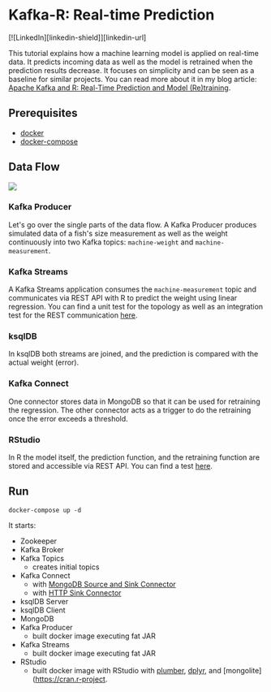 # Kafka-R: Real-time Prediction

[![LinkedIn][linkedin-shield]][linkedin-url]

This tutorial explains how a machine learning model is applied on real-time data.
It predicts incoming data as well as the model is retrained when the prediction results decrease.
It focuses on simplicity and can be seen as a baseline for similar projects.
You can read more about it in my blog article:
[Apache Kafka and R: Real-Time Prediction and Model (Re)training](https://www.confluent.io/blog/how-baader-built-a-predictive-analytics-machine-learning-system-with-kafka-and-rstudio/).


## Prerequisites

* [docker](https://docs.docker.com/get-docker/)
* [docker-compose](https://docs.docker.com/compose/install/)

## Data Flow

![](image.png)

### Kafka Producer
Let's go over the single parts of the data flow. A Kafka Producer produces simulated data of a fish's size measurement
as well as the weight continuously into two Kafka topics: `machine-weight` and `machine-measurement`.

### Kafka Streams
A Kafka Streams application consumes the `machine-measurement` topic and communicates via REST API with R
to predict the weight using linear regression. You can find a unit test for the
topology as well as an integration test for the REST communication [here](KafkaStreams/src/test/kotlin).

### ksqlDB
In ksqlDB both streams are joined, and the prediction is compared with the actual weight (error).

### Kafka Connect
One connector stores data in MongoDB so that it can be used for retraining the regression. 
The other connector acts as a trigger to do the retraining once the error exceeds a threshold.

### RStudio
In R the model itself, the prediction function, and the retraining function are stored and accessible via REST API.
You can find a test [here](R/test).


## Run
```
docker-compose up -d
```

It starts:
* Zookeeper
* Kafka Broker
* Kafka Topics
    * creates initial topics
* Kafka Connect
    * with [MongoDB Source and Sink Connector](https://www.confluent.io/hub/mongodb/kafka-connect-mongodb)
    * with [HTTP Sink Connector](https://www.confluent.io/hub/confluentinc/kafka-connect-http)
* ksqlDB Server
* ksqlDB Client 
* MongoDB  
* Kafka Producer
    * built docker image executing fat JAR
* Kafka Streams
    * built docker image executing fat JAR
* RStudio
    * built docker image with RStudio with [plumber](https://cran.r-project.org/web/packages/plumber/plumber.pdf), [dplyr](https://cran.r-project.org/web/packages/dplyr/dplyr.pdf), and [mongolite](https://cran.r-project.